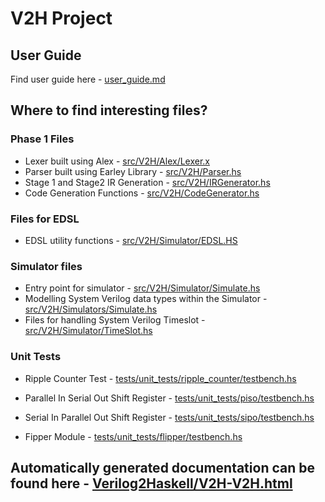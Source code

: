 # V2H Project
## User Guide
Find user guide here - [user_guide.md](user_guide.md)
## Where to find interesting files?

### Phase 1 Files
* Lexer built using Alex -
[src/V2H/Alex/Lexer.x](src/V2H/Alex/Lexer.x)
* Parser built using Earley Library - [src/V2H/Parser.hs](src/V2H/Alex/Lexer.x)
* Stage 1 and Stage2 IR Generation - [src/V2H/IRGenerator.hs](src/V2H/IRGenerator.hs)
* Code Generation Functions - [src/V2H/CodeGenerator.hs](src/V2H/CodeGenerator.hs)

### Files for EDSL
* EDSL utility functions - [src/V2H/Simulator/EDSL.HS](src/V2H/Simulator/EDSL.HS)

### Simulator files

* Entry point for simulator - [src/V2H/Simulator/Simulate.hs](src/V2H/Simulator/Simulate.hs)
* Modelling System Verilog data types within the Simulator - [src/V2H/Simulators/Simulate.hs](src/V2H/Simulators/Simulate.hs)
* Files for handling System Verilog Timeslot - [src/V2H/Simulator/TimeSlot.hs](src/V2H/Simulator/TimeSlot.hs)

### Unit Tests

* Ripple Counter Test - [tests/unit_tests/ripple_counter/testbench.hs](tests/unit_tests/ripple_counter/testbench.hs)

* Parallel In Serial Out Shift Register - [tests/unit_tests/piso/testbench.hs](tests/unit_tests/piso/testbench.hs)

* Serial In Parallel Out Shift Register - [tests/unit_tests/sipo/testbench.hs](tests/unit_tests/sipo/testbench.hs)

* Fipper Module - [tests/unit_tests/flipper/testbench.hs](tests/unit_tests/flipper/testbench.hs)


## Automatically generated documentation can be found here - [Verilog2Haskell/V2H-V2H.html](Verilog2Haskell/V2H-V2H.html)